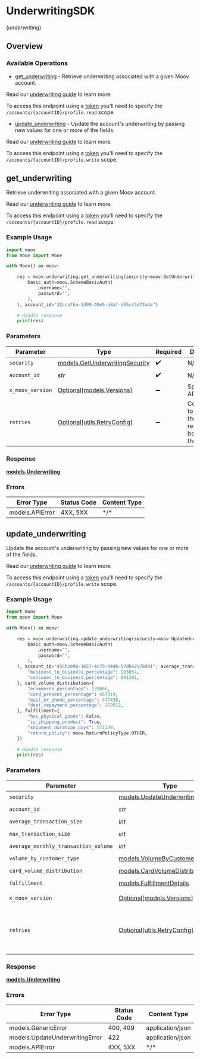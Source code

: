 # UnderwritingSDK
(*underwriting*)

## Overview

### Available Operations

* [get_underwriting](#get_underwriting) - Retrieve underwriting associated with a given Moov account. 

Read our [underwriting guide](https://docs.moov.io/guides/accounts/requirements/underwriting/) to learn more. 

To access this endpoint using a [token](https://docs.moov.io/api/authentication/access-tokens/) you'll need 
to specify the `/accounts/{accountID}/profile.read` scope.
* [update_underwriting](#update_underwriting) - Update the account's underwriting by passing new values for one or more of the fields. 

Read our [underwriting guide](https://docs.moov.io/guides/accounts/requirements/underwriting/) to learn more.

To access this endpoint using a [token](https://docs.moov.io/api/authentication/access-tokens/) you'll need 
to specify the `/accounts/{accountID}/profile.write` scope.

## get_underwriting

Retrieve underwriting associated with a given Moov account. 

Read our [underwriting guide](https://docs.moov.io/guides/accounts/requirements/underwriting/) to learn more. 

To access this endpoint using a [token](https://docs.moov.io/api/authentication/access-tokens/) you'll need 
to specify the `/accounts/{accountID}/profile.read` scope.

### Example Usage

```python
import moov
from moov import Moov

with Moov() as moov:

    res = moov.underwriting.get_underwriting(security=moov.GetUnderwritingSecurity(
        basic_auth=moov.SchemeBasicAuth(
            username="",
            password="",
        ),
    ), account_id="32ccafba-5d99-40e5-a8af-d05cc5d73a4e")

    # Handle response
    print(res)

```

### Parameters

| Parameter                                                                 | Type                                                                      | Required                                                                  | Description                                                               |
| ------------------------------------------------------------------------- | ------------------------------------------------------------------------- | ------------------------------------------------------------------------- | ------------------------------------------------------------------------- |
| `security`                                                                | [models.GetUnderwritingSecurity](../../models/getunderwritingsecurity.md) | :heavy_check_mark:                                                        | N/A                                                                       |
| `account_id`                                                              | *str*                                                                     | :heavy_check_mark:                                                        | N/A                                                                       |
| `x_moov_version`                                                          | [Optional[models.Versions]](../../models/versions.md)                     | :heavy_minus_sign:                                                        | Specify an API version.                                                   |
| `retries`                                                                 | [Optional[utils.RetryConfig]](../../models/utils/retryconfig.md)          | :heavy_minus_sign:                                                        | Configuration to override the default retry behavior of the client.       |

### Response

**[models.Underwriting](../../models/underwriting.md)**

### Errors

| Error Type      | Status Code     | Content Type    |
| --------------- | --------------- | --------------- |
| models.APIError | 4XX, 5XX        | \*/\*           |

## update_underwriting

Update the account's underwriting by passing new values for one or more of the fields. 

Read our [underwriting guide](https://docs.moov.io/guides/accounts/requirements/underwriting/) to learn more.

To access this endpoint using a [token](https://docs.moov.io/api/authentication/access-tokens/) you'll need 
to specify the `/accounts/{accountID}/profile.write` scope.

### Example Usage

```python
import moov
from moov import Moov

with Moov() as moov:

    res = moov.underwriting.update_underwriting(security=moov.UpdateUnderwritingSecurity(
        basic_auth=moov.SchemeBasicAuth(
            username="",
            password="",
        ),
    ), account_id="455b1698-1657-4c75-944b-57db42578d81", average_transaction_size=686, max_transaction_size=927778, average_monthly_transaction_volume=363635, volume_by_customer_type={
        "business_to_business_percentage": 103054,
        "consumer_to_business_percentage": 891201,
    }, card_volume_distribution={
        "ecommerce_percentage": 139066,
        "card_present_percentage": 457019,
        "mail_or_phone_percentage": 477438,
        "debt_repayment_percentage": 372012,
    }, fulfillment={
        "has_physical_goods": False,
        "is_shipping_product": True,
        "shipment_duration_days": 571329,
        "return_policy": moov.ReturnPolicyType.OTHER,
    })

    # Handle response
    print(res)

```

### Parameters

| Parameter                                                                       | Type                                                                            | Required                                                                        | Description                                                                     |
| ------------------------------------------------------------------------------- | ------------------------------------------------------------------------------- | ------------------------------------------------------------------------------- | ------------------------------------------------------------------------------- |
| `security`                                                                      | [models.UpdateUnderwritingSecurity](../../models/updateunderwritingsecurity.md) | :heavy_check_mark:                                                              | N/A                                                                             |
| `account_id`                                                                    | *str*                                                                           | :heavy_check_mark:                                                              | N/A                                                                             |
| `average_transaction_size`                                                      | *int*                                                                           | :heavy_check_mark:                                                              | N/A                                                                             |
| `max_transaction_size`                                                          | *int*                                                                           | :heavy_check_mark:                                                              | N/A                                                                             |
| `average_monthly_transaction_volume`                                            | *int*                                                                           | :heavy_check_mark:                                                              | N/A                                                                             |
| `volume_by_customer_type`                                                       | [models.VolumeByCustomerType](../../models/volumebycustomertype.md)             | :heavy_check_mark:                                                              | N/A                                                                             |
| `card_volume_distribution`                                                      | [models.CardVolumeDistribution](../../models/cardvolumedistribution.md)         | :heavy_check_mark:                                                              | N/A                                                                             |
| `fulfillment`                                                                   | [models.FulfillmentDetails](../../models/fulfillmentdetails.md)                 | :heavy_check_mark:                                                              | N/A                                                                             |
| `x_moov_version`                                                                | [Optional[models.Versions]](../../models/versions.md)                           | :heavy_minus_sign:                                                              | Specify an API version.                                                         |
| `retries`                                                                       | [Optional[utils.RetryConfig]](../../models/utils/retryconfig.md)                | :heavy_minus_sign:                                                              | Configuration to override the default retry behavior of the client.             |

### Response

**[models.Underwriting](../../models/underwriting.md)**

### Errors

| Error Type                     | Status Code                    | Content Type                   |
| ------------------------------ | ------------------------------ | ------------------------------ |
| models.GenericError            | 400, 409                       | application/json               |
| models.UpdateUnderwritingError | 422                            | application/json               |
| models.APIError                | 4XX, 5XX                       | \*/\*                          |